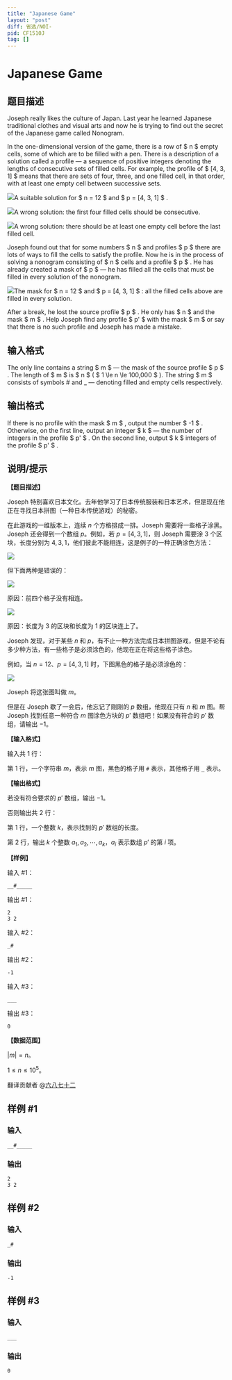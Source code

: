 ```yaml
---
title: "Japanese Game"
layout: "post"
diff: 省选/NOI-
pid: CF1510J
tag: []
---
```


# Japanese Game

## 题目描述

Joseph really likes the culture of Japan. Last year he learned Japanese traditional clothes and visual arts and now he is trying to find out the secret of the Japanese game called Nonogram.

In the one-dimensional version of the game, there is a row of $ n $ empty cells, some of which are to be filled with a pen. There is a description of a solution called a profile — a sequence of positive integers denoting the lengths of consecutive sets of filled cells. For example, the profile of $ [4, 3, 1] $ means that there are sets of four, three, and one filled cell, in that order, with at least one empty cell between successive sets.

 ![](https://cdn.luogu.com.cn/upload/vjudge_pic/CF1510J/00e502cee5b1e7dd59d45d59dc6659a6a0146886.png)A suitable solution for $ n = 12 $ and $ p = [4, 3, 1] $ .

 ![](https://cdn.luogu.com.cn/upload/vjudge_pic/CF1510J/16bbe71feae06df40c8df421f6ec72b82b435ae1.png)A wrong solution: the first four filled cells should be consecutive.

 ![](https://cdn.luogu.com.cn/upload/vjudge_pic/CF1510J/25f6dcf6154fe32ad9548fdf4a5f7e89e3b49fc5.png)A wrong solution: there should be at least one empty cell before the last filled cell.

Joseph found out that for some numbers $ n $ and profiles $ p $ there are lots of ways to fill the cells to satisfy the profile. Now he is in the process of solving a nonogram consisting of $ n $ cells and a profile $ p $ . He has already created a mask of $ p $ — he has filled all the cells that must be filled in every solution of the nonogram.

 ![](https://cdn.luogu.com.cn/upload/vjudge_pic/CF1510J/c808943bd3773423d6c30a389b313c56fa04b926.png)The mask for $ n = 12 $ and $ p = [4, 3, 1] $ : all the filled cells above are filled in every solution.

After a break, he lost the source profile $ p $ . He only has $ n $ and the mask $ m $ . Help Joseph find any profile $ p' $ with the mask $ m $ or say that there is no such profile and Joseph has made a mistake.

## 输入格式

The only line contains a string $ m $ — the mask of the source profile $ p $ . The length of $ m $ is $ n $ ( $ 1 \le n \le 100\,000 $ ). The string $ m $ consists of symbols \# and \_ — denoting filled and empty cells respectively.

## 输出格式

If there is no profile with the mask $ m $ , output the number $ -1 $ . Otherwise, on the first line, output an integer $ k $ — the number of integers in the profile $ p' $ . On the second line, output $ k $ integers of the profile $ p' $ .

## 说明/提示

**【题目描述】**

Joseph 特别喜欢日本文化。去年他学习了日本传统服装和日本艺术，但是现在他正在寻找日本拼图（一种日本传统游戏）的秘密。

在此游戏的一维版本上，连续 $n$ 个方格排成一排。Joseph 需要将一些格子涂黑。Joseph 还会得到一个数组 $p$。例如，若 $p = [4,3,1]$，则 Joseph 需要涂 $3$ 个区块，长度分别为 $4,3,1$，他们彼此不能相连，这是例子的一种正确涂色方法：

![](https://cdn.luogu.com.cn/upload/vjudge_pic/CF1510J/00e502cee5b1e7dd59d45d59dc6659a6a0146886.png)

但下面两种是错误的：

![](https://cdn.luogu.com.cn/upload/vjudge_pic/CF1510J/16bbe71feae06df40c8df421f6ec72b82b435ae1.png)

原因：前四个格子没有相连。

![](https://cdn.luogu.com.cn/upload/vjudge_pic/CF1510J/25f6dcf6154fe32ad9548fdf4a5f7e89e3b49fc5.png)

原因：长度为 $3$ 的区块和长度为 $1$ 的区块连上了。

Joseph 发现，对于某些 $n$ 和 $p$，有不止一种方法完成日本拼图游戏，但是不论有多少种方法，有一些格子是必须涂色的，他现在正在将这些格子涂色。

例如，当 $n = 12$、$p = [4,3,1]$ 时，下图黑色的格子是必须涂色的：

![](https://cdn.luogu.com.cn/upload/vjudge_pic/CF1510J/c808943bd3773423d6c30a389b313c56fa04b926.png)

Joseph 将这张图叫做 $m$。

但是在 Joseph 歇了一会后，他忘记了刚刚的 $p$ 数组，他现在只有 $n$ 和 $m$ 图。帮 Joseph 找到任意一种符合 $m$ 图涂色方块的 $p'$ 数组吧！如果没有符合的 $p'$ 数组，请输出 $-1$。

**【输入格式】**

输入共 $1$ 行：

第 $1$ 行，一个字符串 $m$，表示 $m$ 图，黑色的格子用 `#` 表示，其他格子用 `_` 表示。

**【输出格式】**

若没有符合要求的 $p'$ 数组，输出 $-1$。

否则输出共 $2$ 行：

第 $1$ 行，一个整数 $k$，表示找到的 $p'$ 数组的长度。

第 $2$ 行，输出 $k$ 个整数 $a_1, a_2, \cdots, a_k$，$a_i$ 表示数组 $p'$ 的第 $i$ 项。

**【样例】**

输入 #1：

```
__#_____
```

输出 #1：

```
2
3 2
```

输入 #2：

```
_#
```

输出 #2：

```
-1
```

输入 #3：

```
___
```

输出 #3：

```
0
```

**【数据范围】**

$|m| = n$。

$1 \le n \le 10^5$。

翻译贡献者 @[六八七十二](/user/341353)

## 样例 #1

### 输入

```
__#_____
```

### 输出

```
2
3 2
```

## 样例 #2

### 输入

```
_#
```

### 输出

```
-1
```

## 样例 #3

### 输入

```
___
```

### 输出

```
0
```

